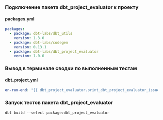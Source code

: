### Подключение пакета dbt_project_evaluator к проекту
#### packages.yml

```yml
packages:
  - package: dbt-labs/dbt_utils
    version: 1.3.0
  - package: dbt-labs/codegen
    version: 0.13.1
  - package: dbt-labs/dbt_project_evaluator
    version: 1.0.0
```

### Вывод в терминале сводки по выполненным тестам
#### dbt_project.yml

```yml
on-run-end: "{{ dbt_project_evaluator.print_dbt_project_evaluator_issues() }}"
```

### Запуск тестов пакета dbt_project_evaluator

```console
dbt build --select package:dbt_project_evaluator
```
